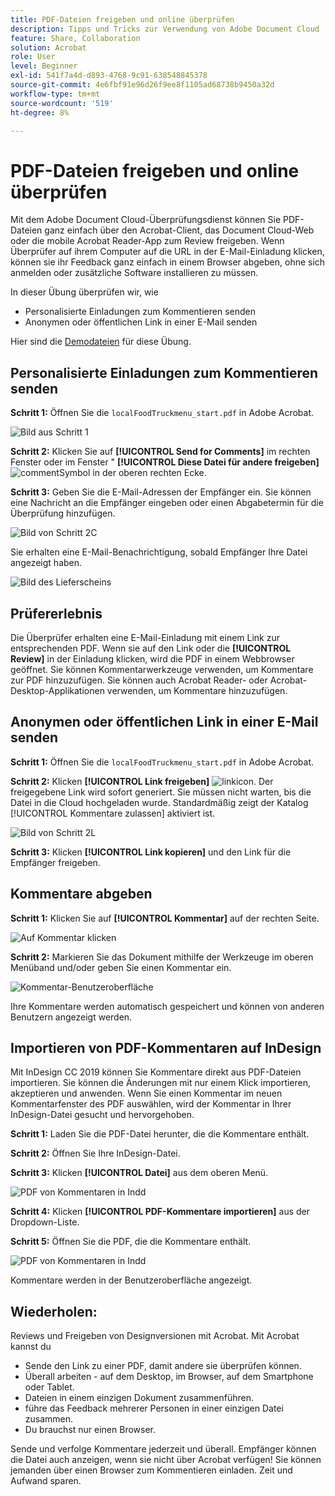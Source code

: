 ```yaml
---
title: PDF-Dateien freigeben und online überprüfen
description: Tipps und Tricks zur Verwendung von Adobe Document Cloud
feature: Share, Collaboration
solution: Acrobat
role: User
level: Beginner
exl-id: 541f7a4d-d893-4768-9c91-638548845378
source-git-commit: 4e6fbf91e96d26f9ee8f1105ad68738b9450a32d
workflow-type: tm+mt
source-wordcount: '519'
ht-degree: 8%

---
```


# PDF-Dateien freigeben und online überprüfen

Mit dem Adobe Document Cloud-Überprüfungsdienst können Sie PDF-Dateien ganz einfach über den Acrobat-Client, das Document Cloud-Web oder die mobile Acrobat Reader-App zum Review freigeben. Wenn Überprüfer auf ihrem Computer auf die URL in der E-Mail-Einladung klicken, können sie ihr Feedback ganz einfach in einem Browser abgeben, ohne sich anmelden oder zusätzliche Software installieren zu müssen.

In dieser Übung überprüfen wir, wie

* Personalisierte Einladungen zum Kommentieren senden
* Anonymen oder öffentlichen Link in einer E-Mail senden

Hier sind die [Demodateien](assets/01_Review.zip) für diese Übung.

## Personalisierte Einladungen zum Kommentieren senden

**Schritt 1:** Öffnen Sie die `localFoodTruckmenu_start.pdf` in Adobe Acrobat.

![Bild aus Schritt 1](assets/Step1.png)

**Schritt 2:** Klicken Sie auf **[!UICONTROL Send for Comments]** im rechten Fenster oder im Fenster &quot; **[!UICONTROL Diese Datei für andere freigeben]** ![commentSymbol](assets/sendforcommentsicon.png)  in der oberen rechten Ecke.

**Schritt 3:** Geben Sie die E-Mail-Adressen der Empfänger ein. Sie können eine Nachricht an die Empfänger eingeben oder einen Abgabetermin für die Überprüfung hinzufügen.

![Bild von Schritt 2C](assets/Step2C.png)

Sie erhalten eine E-Mail-Benachrichtigung, sobald Empfänger Ihre Datei angezeigt haben.

![Bild des Lieferscheins](assets/deliveryReceipt_Track.png)

## Prüfererlebnis

Die Überprüfer erhalten eine E-Mail-Einladung mit einem Link zur entsprechenden PDF. Wenn sie auf den Link oder die **[!UICONTROL Review]** in der Einladung klicken, wird die PDF in einem Webbrowser geöffnet. Sie können Kommentarwerkzeuge verwenden, um Kommentare zur PDF hinzuzufügen. Sie können auch Acrobat Reader- oder Acrobat-Desktop-Applikationen verwenden, um Kommentare hinzuzufügen.

## Anonymen oder öffentlichen Link in einer E-Mail senden

**Schritt 1:** Öffnen Sie die `localFoodTruckmenu_start.pdf` in Adobe Acrobat.

**Schritt 2:** Klicken **[!UICONTROL Link freigeben]** ![linkicon](assets/sendlinkicon.png). Der freigegebene Link wird sofort generiert. Sie müssen nicht warten, bis die Datei in die Cloud hochgeladen wurde. Standardmäßig zeigt der Katalog [!UICONTROL Kommentare zulassen] aktiviert ist.

![Bild von Schritt 2L](assets/Step2L.png)

**Schritt 3:** Klicken **[!UICONTROL Link kopieren]** und den Link für die Empfänger freigeben.

## Kommentare abgeben

**Schritt 1:** Klicken Sie auf **[!UICONTROL Kommentar]** auf der rechten Seite.

![Auf Kommentar klicken](assets/Cselect.jpg)

**Schritt 2:** Markieren Sie das Dokument mithilfe der Werkzeuge im oberen Menüband und/oder geben Sie einen Kommentar ein.

![Kommentar-Benutzeroberfläche](assets/commentsui.png)

Ihre Kommentare werden automatisch gespeichert und können von anderen Benutzern angezeigt werden.

## Importieren von PDF-Kommentaren auf InDesign

Mit InDesign CC 2019 können Sie Kommentare direkt aus PDF-Dateien importieren. Sie können die Änderungen mit nur einem Klick importieren, akzeptieren und anwenden. Wenn Sie einen Kommentar im neuen Kommentarfenster des PDF auswählen, wird der Kommentar in Ihrer InDesign-Datei gesucht und hervorgehoben.

**Schritt 1:** Laden Sie die PDF-Datei herunter, die die Kommentare enthält.

**Schritt 2:** Öffnen Sie Ihre InDesign-Datei.

**Schritt 3:** Klicken **[!UICONTROL Datei]** aus dem oberen Menü.

![PDF von Kommentaren in Indd](assets/inddpdf.png)

**Schritt 4:** Klicken **[!UICONTROL PDF-Kommentare importieren]** aus der Dropdown-Liste.

**Schritt 5:** Öffnen Sie die PDF, die die Kommentare enthält.

![PDF von Kommentaren in Indd](assets/inddpdfshown.png)

Kommentare werden in der Benutzeroberfläche angezeigt.

## Wiederholen:

Reviews und Freigeben von Designversionen mit Acrobat. Mit Acrobat kannst du

* Sende den Link zu einer PDF, damit andere sie überprüfen können.
* Überall arbeiten - auf dem Desktop, im Browser, auf dem Smartphone oder Tablet.
* Dateien in einem einzigen Dokument zusammenführen.
* führe das Feedback mehrerer Personen in einer einzigen Datei zusammen.
* Du brauchst nur einen Browser.

Sende und verfolge Kommentare jederzeit und überall. Empfänger können die Datei auch anzeigen, wenn sie nicht über Acrobat verfügen! Sie können jemanden über einen Browser zum Kommentieren einladen. Zeit und Aufwand sparen.
